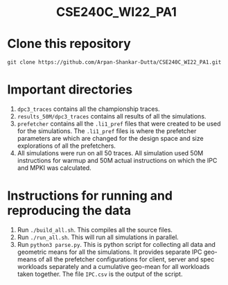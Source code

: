 <p align="center">
  <h1 align="center"> CSE240C_WI22_PA1 </h1>
</p>

# Clone this repository
```
git clone https://github.com/Arpan-Shankar-Dutta/CSE240C_WI22_PA1.git
```

# Important directories

1. ```dpc3_traces``` contains all the championship traces.
2. ```results_50M/dpc3_traces``` contains all results of all the simulations.
3. ```prefetcher``` contains all the ```.li1_pref``` files that were created to be used for the simulations. The ```.li1_pref``` files is where the prefetcher parameters are which are changed for the design space and size explorations of all the prefetchers.
5. All simulations were run on all 50 traces. All simulation used 50M instructions for warmup and 50M actual instructions on which the IPC and MPKI was calculated.

# Instructions for running and reproducing the data

1. Run ```./build_all.sh```. This compiles all the source files.
2. Run ```./run_all.sh```. This will run all simulations in parallel.
3. Run ```python3 parse.py```. This is python script for collecting all data and geometric means for all the simulations. It provides separate IPC geo-means of all the prefetcher configurations for client, server and spec workloads separately and a cumulative geo-mean for all workloads taken together. The file ```IPC.csv``` is the output of the script.
